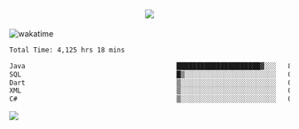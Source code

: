 <h1 align="center">
  <img src="https://readme-typing-svg.herokuapp.com/?font=Righteous&size=35&center=true&vCenter=true&width=500&height=70&duration=4000&lines=Hi!+%F0%9F%91%8B+I%27m+Ali%20Osman!;" />
</h1>


![wakatime](https://wakatime.com/share/@aliosmanoktar/3a8ffe71-6da4-4964-913b-2f09afbe53bf.svg?cache=none)
<!--START_SECTION:waka-->

```txt
Total Time: 4,125 hrs 18 mins

Java                                      █████████████████████▓░░░   86.91 %
SQL                                       █▒░░░░░░░░░░░░░░░░░░░░░░░   05.11 %
Dart                                      ▒░░░░░░░░░░░░░░░░░░░░░░░░   01.68 %
XML                                       ▒░░░░░░░░░░░░░░░░░░░░░░░░   01.67 %
C#                                        ▒░░░░░░░░░░░░░░░░░░░░░░░░   00.86 %
```

<!--END_SECTION:waka-->

<img src="https://profile-counter.glitch.me/aliosmanoktar/count.svg" />

